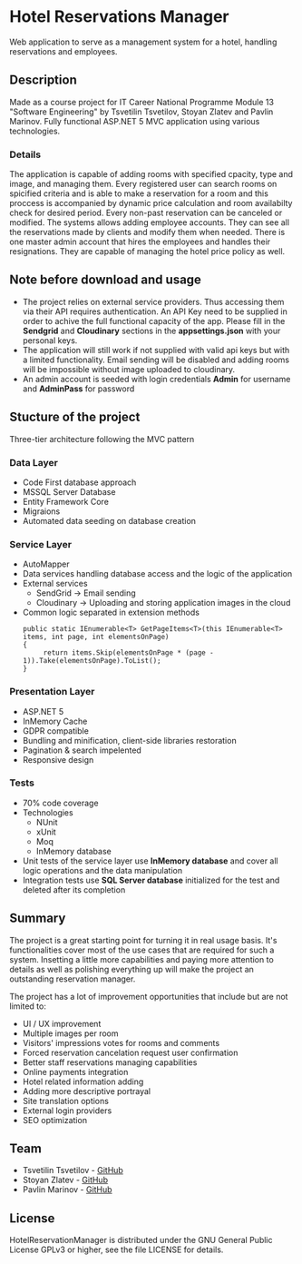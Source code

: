 # Hotel Reservations Manager
Web application to serve as a management system for a hotel, handling reservations and employees.

## Description
Made as a course project for IT Career National Programme Module 13 "Software Engineering" by Tsvetilin Tsvetilov, Stoyan Zlatev and Pavlin Marinov. Fully functional ASP.NET 5 MVC application using various technologies.

### Details
The application is capable of adding rooms with specified cpacity, type and image, and managing them. Every registered user can search rooms on spicified criteria and is able to make a reservation for a room and this proccess is accompanied by dynamic price calculation and room availabilty check for desired period. Every non-past reservation can be canceled or modified. The systems allows adding employee accounts. They can see all the reservations made by clients and modify them when needed. There is one master admin account that hires the employees and handles their resignations. They are capable of managing the hotel price policy as well.

## Note before download and usage
- The project relies on external service providers. Thus accessing them via their API requires authentication. An API Key need to be supplied in order to achive the full functional capacity of the app. Please fill in the **Sendgrid** and **Cloudinary** sections in the **appsettings.json** with your personal keys.
- The application will still work if not supplied with valid api keys but with a limited functionality. Email sending will be disabled and adding rooms will be impossible without image uploaded to cloudinary.
- An admin account is seeded with login credentials **Admin** for username and **AdminPass** for password

## Stucture of the project
Three-tier architecture following the MVC pattern

### Data Layer
- Code First database approach
- MSSQL Server Database
- Entity Framework Core
- Migraions
- Automated data seeding on database creation

### Service Layer
- AutoMapper
- Data services handling database access and the logic of the application
- External services
    - SendGrid -> Email sending
    - Cloudinary -> Uploading and storing application images in the cloud
- Common logic separated in extension methods 
  ```
  public static IEnumerable<T> GetPageItems<T>(this IEnumerable<T> items, int page, int elementsOnPage)
  {
       return items.Skip(elementsOnPage * (page - 1)).Take(elementsOnPage).ToList();
  }
  ```
  
### Presentation Layer
- ASP.NET 5
- InMemory Cache
- GDPR compatible
- Bundling and minification, client-side libraries restoration
- Pagination & search impelented
- Responsive design

### Tests
- 70% code coverage
- Technologies
  - NUnit
  - xUnit
  - Moq
  - InMemory database
- Unit tests of the service layer use **InMemory database** and cover all logic operations and the data manipulation
- Integration tests use **SQL Server database** initialized for the test and deleted after its completion

## Summary
The project is a great starting point for turning it in real usage basis. It's functionalities cover most of the use cases that are required for such a system. Insetting a little more capabilities and paying more attention to details as well as polishing everything up will make the project an outstanding reservation manager.

The project has a lot of improvement opportunities that include but are not limited to:
- UI / UX improvement
- Multiple images per room
- Visitors' impressions votes for rooms and comments
- Forced reservation cancelation request user confirmation
- Better staff reservations managing capabilities
- Online payments integration
- Hotel related information adding
- Adding more descriptive portrayal
- Site translation options
- External login providers
- SEO optimization


## Team
- Tsvetilin Tsvetilov - [GitHub](https://github.com/Tsvetilin "Tsvetilin's GitHub profile")
- Stoyan Zlatev - [GitHub](https://github.com/Tony5768 "Stoyan's GitHub profile")
- Pavlin Marinov - [GitHub](https://github.com/pavlin1004 "Pavlin's GitHub profile")

## License
HotelReservationManager is distributed under the GNU General Public License GPLv3 or higher, see the file LICENSE for details.
